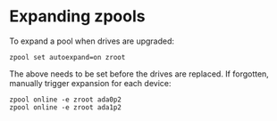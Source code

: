 # Expanding zpools

To expand a pool when drives are upgraded:

```
zpool set autoexpand=on zroot
```

The above needs to be set before the drives are replaced.  If forgotten, manually trigger expansion for each device:

```
zpool online -e zroot ada0p2
zpool online -e zroot ada1p2
```
